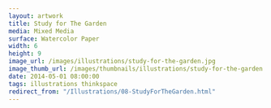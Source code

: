 ```yaml
---
layout: artwork
title: Study for The Garden
media: Mixed Media
surface: Watercolor Paper
width: 6
height: 9
image_url: /images/illustrations/study-for-the-garden.jpg
image_thumb_url: /images/thumbnails/illustrations/study-for-the-garden.jpg
date: 2014-05-01 08:00:00
tags: illustrations thinkspace
redirect_from: "/Illustrations/08-StudyForTheGarden.html"
---
```

